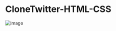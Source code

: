 # CloneTwitter-HTML-CSS
![image](https://user-images.githubusercontent.com/69222241/192452355-684c810f-e58d-42bb-a8ec-b47d1dd0ecfb.png)

